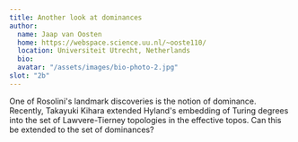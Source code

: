 ```yaml
---
title: Another look at dominances 
author: 
  name: Jaap van Oosten
  home: https://webspace.science.uu.nl/~ooste110/
  location: Universiteit Utrecht, Netherlands
  bio: 
  avatar: "/assets/images/bio-photo-2.jpg"
slot: "2b" 
---
```


One of Rosolini's landmark discoveries is the notion of dominance.
Recently, Takayuki Kihara extended Hyland's embedding of Turing degrees into the set of Lawvere-Tierney topologies in the effective topos. Can this be extended to the set of dominances?

